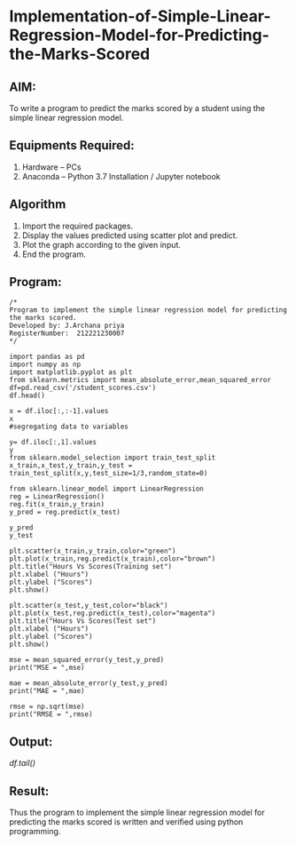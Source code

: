 # Implementation-of-Simple-Linear-Regression-Model-for-Predicting-the-Marks-Scored

## AIM:
To write a program to predict the marks scored by a student using the simple linear regression model.

## Equipments Required:
1. Hardware – PCs
2. Anaconda – Python 3.7 Installation / Jupyter notebook

## Algorithm
1. Import the required packages.
2. Display the values predicted using scatter plot and predict.
3. Plot the graph according to the given input.
4. End the program.

## Program:
```
/*
Program to implement the simple linear regression model for predicting the marks scored.
Developed by: J.Archana priya
RegisterNumber:  212221230007
*/
```
```
import pandas as pd
import numpy as np
import matplotlib.pyplot as plt
from sklearn.metrics import mean_absolute_error,mean_squared_error 
df=pd.read_csv('/student_scores.csv')
df.head()

x = df.iloc[:,:-1].values
x
#segregating data to variables

y= df.iloc[:,1].values
y
from sklearn.model_selection import train_test_split
x_train,x_test,y_train,y_test = train_test_split(x,y,test_size=1/3,random_state=0)

from sklearn.linear_model import LinearRegression
reg = LinearRegression()
reg.fit(x_train,y_train)
y_pred = reg.predict(x_test)

y_pred
y_test

plt.scatter(x_train,y_train,color="green")
plt.plot(x_train,reg.predict(x_train),color="brown")
plt.title("Hours Vs Scores(Training set")
plt.xlabel ("Hours")
plt.ylabel ("Scores")
plt.show()

plt.scatter(x_test,y_test,color="black")
plt.plot(x_test,reg.predict(x_test),color="magenta")
plt.title("Hours Vs Scores(Test set")
plt.xlabel ("Hours")
plt.ylabel ("Scores")
plt.show()

mse = mean_squared_error(y_test,y_pred)
print("MSE = ",mse)

mae = mean_absolute_error(y_test,y_pred)
print("MAE = ",mae)

rmse = np.sqrt(mse)
print("RMSE = ",rmse)
```

## Output:
*df.tail()*

## Result:
Thus the program to implement the simple linear regression model for predicting the marks scored is written and verified using python programming.
